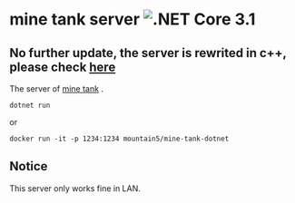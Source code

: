 # mine tank server ![.NET Core 3.1](https://img.shields.io/badge/.NET%20Core-3.1-%23512BD4)  
## No further update, the server is rewrited in c++, please check [here](https://github.com/h53/mine-tank-cpp)
The server of [mine tank](https://github.com/h53/mine-tank) .  
```
dotnet run
```
or
```
docker run -it -p 1234:1234 mountain5/mine-tank-dotnet
```
## Notice
This server only works fine in LAN.
